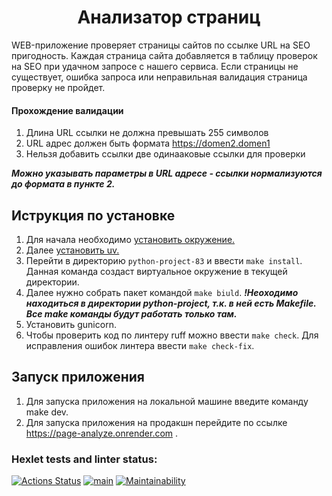 <div align="center">
  <h1>Анализатор страниц</h1>
</div>

WEB-приложение проверяет страницы сайтов по ссылке URL на SEO пригодность. Каждая страница сайта добавляется в таблицу проверок на SEO при удачном запросе с нашего сервиса.
Если страницы не существует, ошибка запроса или неправильная валидация страница проверку не пройдет.


#### Прохождение валидации

1. Длина URL ссылки не должна превышать 255 символов
2. URL адрес должен быть формата https://domen2.domen1
3. Нельзя добавить ссылки две одинааковые ссылки для проверки

***Можно указывать параметры в URL адресе - ссылки нормализуются до формата в пункте 2.***


## Иструкция по установке

1. Для начала необходимо [установить окружение.](https://ru.hexlet.io/courses/python-setup-environment/lessons/venv/theory_unit)
2. Далее [установить uv.](https://docs.astral.sh/uv/#__tabbed_1_1)
3. Перейти в директорию `python-project-83` и ввести `make install`. Данная команда создаст виртуальное окружение в текущей директории.
4. Далее нужно собрать пакет командой `make biuld`. ***!Неоходимо находиться в директории python-project, т.к. в ней есть Makefile. Все make команды будут работать только там.***
6. Установить gunicorn.
7. Чтобы проверить код по линтеру ruff можно ввести `make check`. Для исправления ошибок линтера ввести `make check-fix`.

## Запуск приложения

1. Для запуска приложения на локальной машине введите команду make dev.
2. Для запуска приложения на продакшн перейдите по ссылке https://page-analyze.onrender.com .


### Hexlet tests and linter status:
[![Actions Status](https://github.com/nic11371/python-project-83/actions/workflows/hexlet-check.yml/badge.svg)](https://github.com/nic11371/python-project-83/actions)
[![main](https://github.com/nic11371/python-project-83/actions/workflows/main.yml/badge.svg?event=push)](https://github.com/nic11371/python-project-83/actions/workflows/main.yml)
[![Maintainability](https://api.codeclimate.com/v1/badges/561f99c96f7cea662dd4/maintainability)](https://codeclimate.com/github/nic11371/python-project-83/maintainability)
